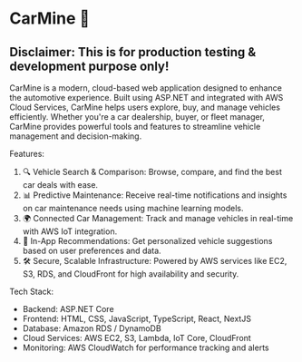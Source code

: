 # CarMine 🚗

## **Disclaimer: This is for production testing & development purpose only!**

CarMine is a modern, cloud-based web application designed to enhance the automotive experience. Built using ASP.NET and integrated with AWS Cloud Services, CarMine helps users explore, buy, and manage vehicles efficiently. Whether you're a car dealership, buyer, or fleet manager, CarMine provides powerful tools and features to streamline vehicle management and decision-making.

Features:

1. 🔍 Vehicle Search & Comparison: Browse, compare, and find the best car deals with ease.
2. 📊 Predictive Maintenance: Receive real-time notifications and insights on car maintenance needs using machine learning models.
3. 🌍 Connected Car Management: Track and manage vehicles in real-time with AWS IoT integration.
4. 💬 In-App Recommendations: Get personalized vehicle suggestions based on user preferences and data.
5. 🛠️ Secure, Scalable Infrastructure: Powered by AWS services like EC2, S3, RDS, and CloudFront for high availability and security.

Tech Stack:

- Backend: ASP.NET Core
- Frontend: HTML, CSS, JavaScript, TypeScript, React, NextJS
- Database: Amazon RDS / DynamoDB
- Cloud Services: AWS EC2, S3, Lambda, IoT Core, CloudFront
- Monitoring: AWS CloudWatch for performance tracking and alerts
